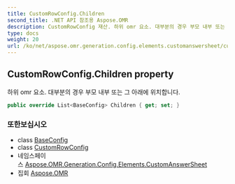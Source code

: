 ```yaml
---
title: CustomRowConfig.Children
second_title: .NET API 참조용 Aspose.OMR
description: CustomRowConfig 재산. 하위 omr 요소. 대부분의 경우 부모 내부 또는 그 아래에 위치합니다.
type: docs
weight: 20
url: /ko/net/aspose.omr.generation.config.elements.customanswersheet/customrowconfig/children/
---
```

## CustomRowConfig.Children property

하위 omr 요소. 대부분의 경우 부모 내부 또는 그 아래에 위치합니다.

```csharp
public override List<BaseConfig> Children { get; set; }
```

### 또한보십시오

* class [BaseConfig](../../../aspose.omr.generation.config/baseconfig/)
* class [CustomRowConfig](../)
* 네임스페이스 [Aspose.OMR.Generation.Config.Elements.CustomAnswerSheet](../../customrowconfig/)
* 집회 [Aspose.OMR](../../../)


